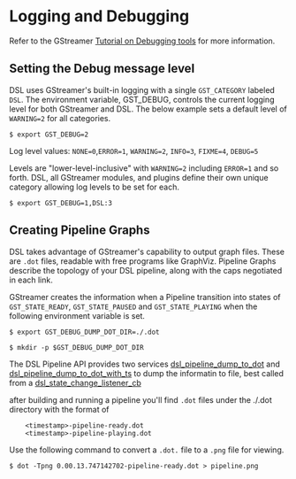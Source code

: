 # Logging and Debugging
Refer to the GStreamer [Tutorial on Debugging tools](https://gstreamer.freedesktop.org/documentation/tutorials/basic/debugging-tools.html?gi-language=c) for more information.

## Setting the Debug message level
DSL uses GStreamer's built-in logging with a single `GST_CATEGORY` labeled `DSL`.
The environment variable, GST_DEBUG, controls the current logging level for both GStreamer and DSL. 
The below example sets a default level of `WARNING=2` for all categories. 
```
$ export GST_DEBUG=2
```
Log level values: `NONE=0`,`ERROR=1`, `WARNING=2`, `INFO=3`, `FIXME=4`, `DEBUG=5`

Levels are "lower-level-inclusive" with `WARNING=2` including `ERROR=1` and so forth. 
DSL, all GStreamer modules, and plugins define their own unique category allowing log levels to be set for each.
```
$ export GST_DEBUG=1,DSL:3
```

## Creating Pipeline Graphs
DSL takes advantage of GStreamer's capability to output graph files. These are `.dot` files, readable with 
free programs like GraphViz. Pipeline Graphs describe the topology of your DSL pipeline, along with the 
caps negotiated in each link. 

GStreamer creates the information when a Pipeline transition into states of `GST_STATE_READY`, `GST_STATE_PAUSED` and `GST_STATE_PLAYING` when the following environment variable is set.

```
$ export GST_DEBUG_DUMP_DOT_DIR=./.dot
```
```
$ mkdir -p $GST_DEBUG_DUMP_DOT_DIR
```
The DSL Pipeline API provides two services [dsl_pipeline_dump_to_dot](/docs/api-pipeline.md#dsl_pipeline_dump_to_dot) and [dsl_pipeline_dump_to_dot_with_ts](/docs/api-pipeline.md#dsl_pipeline_dump_to_dot_with_ts) to dump the informatin to file, best called from a [dsl_state_change_listener_cb](/docs/api-pipeline.md#dsl_state_change_listener_cb)

after building and running a pipeline you'll find `.dot` files under the ./.dot directory with the format of
```
    <timestamp>-pipeline-ready.dot
    <timestamp>-pipeline-playing.dot
```
Use the following command to convert a `.dot.` file to a `.png` file for viewing.
```
$ dot -Tpng 0.00.13.747142702-pipeline-ready.dot > pipeline.png
```

